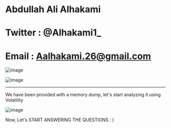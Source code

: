 # Abdullah Ali Alhakami
# Twitter : @Alhakami1_
# Email : Aalhakami.26@gmail.com

![image](https://user-images.githubusercontent.com/99384019/169725451-337e9962-1e84-48e3-9671-4375e2868f3c.png)

![image](https://user-images.githubusercontent.com/99384019/157856624-2338eee7-2f0f-4713-87fb-b5365ee4dc78.png)

**************************************************************************************************************************************************************************

We have been provided with a memory dump, let's start analyzing it using Volatility  

![image](https://user-images.githubusercontent.com/99384019/157634182-98a1abf6-31be-407a-80ec-fb7369b362f3.png)


Now, Let's START ANSWERING THE QUESTIONS : )  

